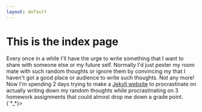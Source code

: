 ```yaml
---
layout: default
---
```

# This is the index page

Every once in a while I'll have the urge to write something that I want to 
share with someone else or my future self. Normally I'd just pester my room 
mate with such random thoughts or ignore them by convincing my that I haven't 
got a good place or audience to write such thoughts. Not any more! Now I'm 
spending 2 days trying to make a [Jekyll website](https://jekyllrb.com/docs/step-by-step/01-setup/) 
to procrastinate on actually writing down my random thoughts while 
procrastinating on 3 homework assignments that could almost drop me down a 
grade point. (`\*_\*)>
